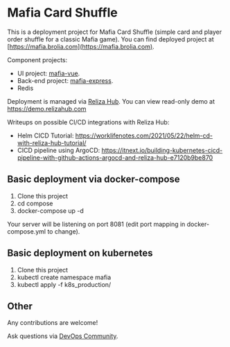 # Mafia Card Shuffle

This is a deployment project for Mafia Card Shuffle (simple card and player order shuffle for a classic Mafia game). You can find deployed project at [https://mafia.brolia.com](https://mafia.brolia.com).

Component projects:
- UI project: [mafia-vue](https://github.com/taleodor/mafia-vue).
- Back-end project: [mafia-express](https://github.com/taleodor/mafia-express).
- Redis

Deployment is managed via [Reliza Hub](https://relizahub.com). You can view read-only demo at https://demo.relizahub.com

Writeups on possible CI/CD integrations with Reliza Hub: 
- Helm CICD Tutorial: https://worklifenotes.com/2021/05/22/helm-cd-with-reliza-hub-tutorial/
- CICD pipeline using ArgoCD: https://itnext.io/building-kubernetes-cicd-pipeline-with-github-actions-argocd-and-reliza-hub-e7120b9be870


## Basic deployment via docker-compose
1. Clone this project
2. cd compose
3. docker-compose up -d

Your server will be listening on port 8081 (edit port mapping in docker-compose.yml to change).


## Basic deployment on kubernetes
1. Clone this project
2. kubectl create namespace mafia
3. kubectl apply -f k8s_production/


## Other
Any contributions are welcome!

Ask questions via [DevOps Community](https://devopscommunity.org).

